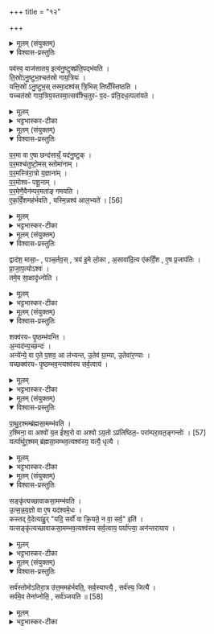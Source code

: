 +++
title = "१२"

+++

<details><summary>मूलम् (संयुक्तम्)</summary>

पव॑स्व॒ वाज॑सातय॒ इत्य॑नु॒ष्टुक्प्र॑ति॒पद्भ॑वति ति॒स्रो॑ऽनु॒ष्टुभ॒श्चत॑स्रो गाय॒त्रियो॒ यत्ति॒स्रो॑ऽनु॒ष्टुभ॒स्तस्मा॒दश्व॑स्त्रि॒भिस्तिष्ठँ॑ स्तिष्ठति॒ यच्चत॑स्रो गाय॒त्रिय॒स्तस्मा॒त्सर्वाँ॑श्च॒तुरᳶ॑ प॒दᳶ प्र॑ति॒दध॒त्पला॑यते
</details>

<details open><summary>विश्वास-प्रस्तुतिः</summary>

पव॑स्व॒ वाज॑सातय॒ इत्य॑नु॒ष्टुक्प्र॑ति॒पद्भ॑वति ।  
ति॒स्रो॑ऽनु॒ष्टुभ॒श्चत॑स्रो गाय॒त्रियः॑ ।  
यत्ति॒स्रो॑ ऽनु॒ष्टुभ॒स् तस्मा॒दश्व॑स् त्रि॒भिस् तिष्ठँ॑स्तिष्ठति ।  
यच्चत॑स्रो गाय॒त्रिय॒स्तस्मा॒त्सर्वाँ॑श्च॒तुरᳶ॑ प॒दᳶ प्र॑ति॒दध॒त्पला॑यते ।  
</details>

<details><summary>मूलम्</summary>

पव॑स्व॒ वाज॑सातय॒ इत्य॑नु॒ष्टुक्प्र॑ति॒पद्भ॑वति ।  
ति॒स्रो॑ऽनु॒ष्टुभ॒श्चत॑स्रो गाय॒त्रियः॑ ।  
यत्ति॒स्रो॑ ऽनु॒ष्टुभ॒स् तस्मा॒दश्व॑स् त्रि॒भिस् तिष्ठँ॑स्तिष्ठति ।  
यच्चत॑स्रो गाय॒त्रिय॒स्तस्मा॒त्सर्वाँ॑श्च॒तुरᳶ॑ प॒दᳶ प्र॑ति॒दध॒त्पला॑यते ।  
</details>

<details><summary>भट्टभास्कर-टीका</summary>

1अथाश्वमेधब्राह्मणं वैश्वदेवम् - पवस्वेत्यादि ॥ प्रतिपत् प्रथमा ऋक् । बहिष्पवमानस्याद्यतृचस्य पवस्वेत्यादिकाऽनुष्टुक् भवति । ततश्च तिस्रश्चतुष्पदा अनुष्टुभश्चतस्रः त्रिपदा गायत्र्यो भवन्ति । 'तिसृभ्यो जसः' इति जस उदात्तत्वम् । यस्मादेव तिस्रश्चतस्रश्च ता भवन्ति । तस्मात्त्र्रित्वान्वयादश्वस्त्रिभिः पादैः तिष्ठति । ततस्तिसृभिस्तिष्ठति चतुर्थमुद्यच्छति चतुष्ट्वान्वयात् । स च सर्वांचतुरोपि पदः प्रतिदधत् प्रतिक्षिपन् पलायते धावति । 'उपसर्गस्यायतौ' इति लत्वम् ॥
</details>

<details><summary>मूलम् (संयुक्तम्)</summary>

पर॒मा वा ए॒षा छन्द॑साय्ँ॒यद॑नु॒ष्टुक्प॑र॒मश्च॑तुष्टो॒मस्स्तोमा॑नाम्पर॒मस्त्रि॑रा॒त्रो य॒ज्ञाना॑म्पर॒मोऽश्वᳶ॑ पशू॒नाम्पर॑मेणै॒वैन॑म्पर॒मता॑ङ्गमयत्येकविँ॒शमह॑र्भवति [56]  
यस्मि॒न्नश्व॑ आल॒भ्यते॒
</details>

<details open><summary>विश्वास-प्रस्तुतिः</summary>

प॒र॒मा वा ए॒षा छन्द॑साय्ँ॒ यद॑नु॒ष्टुक् ।  
प॒र॒मश्च॑तुष्टो॒मस् स्तोमा॑नाम् ।  
प॒र॒मस्त्रि॑रा॒त्रो य॒ज्ञाना॑म् ।  
प॒र॒मोश्वᳶ॑ पशू॒नाम् ।  
प॒र॒मेणै॒वैन॑म्पर॒मता॑ङ् गमयति ।  
ए॒क॒विँ॒शमह॑र्भवति , यस्मि॒न्नश्व॑ आल॒भ्यते॑ । [56]   
</details>

<details><summary>मूलम्</summary>

प॒र॒मा वा ए॒षा छन्द॑साय्ँ॒ यद॑नु॒ष्टुक् ।  
प॒र॒मश्च॑तुष्टो॒मस् स्तोमा॑नाम् ।  
प॒र॒मस्त्रि॑रा॒त्रो य॒ज्ञाना॑म् ।  
प॒र॒मोश्वᳶ॑ पशू॒नाम् ।  
प॒र॒मेणै॒वैन॑म्पर॒मता॑ङ् गमयति ।  
ए॒क॒विँ॒शमह॑र्भवति , यस्मि॒न्नश्व॑ आल॒भ्यते॑ । [56]   
</details>

<details><summary>भट्टभास्कर-टीका</summary>

2परमेति ॥ 'वाग्वा अनुष्टुप्' इति छन्दसां मध्ये अनुष्टुगुत्तमा । चतुष्टोमत्वं च । त्रिरात्रं च प्रकृष्टकार्यत्वात् उत्तमत्वं जहाति । चतुष्टोमवानग्निष्टोमश्चतुष्टोमाभेदेनोच्यते । अग्निष्टोमः । कस्मात्पूर्ववदभेद उपचर्यते, कथं पुनस्तदहरित्याह - यस्मिन्निति । मध्यममि ... ॥
</details>

<details><summary>मूलम् (संयुक्तम्)</summary>

द्वाद॑श॒ मासा॒ᳶ पञ्च॒र्तव॒स्त्रय॑ इ॒मे लो॒का अ॒सावा॑दि॒त्य ए॑कविँ॒श ए॒ष प्र॒जाप॑तिᳶ प्राजाप॒त्योऽश्व॒स्तमे॒व सा॒क्षादृ॑ध्नोति॒
</details>

<details open><summary>विश्वास-प्रस्तुतिः</summary>

द्वाद॑श॒ मासा॒ᳶ , पञ्च॒र्तव॒स् , त्रय॑ इ॒मे लो॒का , अ॒सावा॑दि॒त्य ए॑कविँ॒श , ए॒ष प्र॒जाप॑तिः ।  
प्रा॒जा॒प॒त्योऽश्वः॑ ।  
तमे॒व सा॒क्षादृ॑ध्नोति ।  
</details>

<details><summary>मूलम्</summary>

द्वाद॑श॒ मासा॒ᳶ , पञ्च॒र्तव॒स् , त्रय॑ इ॒मे लो॒का , अ॒सावा॑दि॒त्य ए॑कविँ॒श , ए॒ष प्र॒जाप॑तिः ।  
प्रा॒जा॒प॒त्योऽश्वः॑ ।  
तमे॒व सा॒क्षादृ॑ध्नोति ।  
</details>

<details><summary>भट्टभास्कर-टीका</summary>

3द्वादशेत्यादि ॥ गतम् । एष इति । मासस्य लोकादित्यात्मना प्रजापतिः । तमिति । तादृशः प्रजापत्यात्मिकामृद्धिमृध्नोति । साक्षादव्यवधानेन एकविंशत्यन्वयात् ॥
</details>

<details><summary>मूलम् (संयुक्तम्)</summary>

शक्व॑रयᳶ पृ॒ष्ठम्भ॑वन्त्य॒न्यद॑न्य॒च्छन्दो॒ऽन्ये॑न्ये॒ वा ए॒ते प॒शव॒ आ ल॑भ्यन्त उ॒तेव॑ ग्रा॒म्या उ॒तेवा॑र॒ण्या यच्छक्व॑रयᳶ पृ॒ष्ठम्भव॒न्त्यश्व॑स्य सर्व॒त्वाय॑
</details>

<details open><summary>विश्वास-प्रस्तुतिः</summary>

शक्व॑रयᳶ पृ॒ष्ठम्भ॑वन्ति ।  
अ॒न्यद॑न्य॒च्छन्दः॑ ।  
अन्ये॑न्ये॒ वा ए॒ते प॒शव॒ आ ल॑भ्यन्त, उ॒तेव॑ ग्रा॒म्या, उ॒तेवा॑र॒ण्याः ।  
यच्छक्व॑रयᳶ पृ॒ष्ठम्भव॒न्त्यश्व॑स्य सर्व॒त्वाय॑ ।  
</details>

<details><summary>मूलम्</summary>

शक्व॑रयᳶ पृ॒ष्ठम्भ॑वन्ति ।  
अ॒न्यद॑न्य॒च्छन्दः॑ ।  
अन्ये॑न्ये॒ वा ए॒ते प॒शव॒ आ ल॑भ्यन्त, उ॒तेव॑ ग्रा॒म्या, उ॒तेवा॑र॒ण्याः ।  
यच्छक्व॑रयᳶ पृ॒ष्ठम्भव॒न्त्यश्व॑स्य सर्व॒त्वाय॑ ।  
</details>

<details><summary>भट्टभास्कर-टीका</summary>

4शक्वरय इति ॥ शक्वरीछन्दस्कं पृष्ठसाम भवति । षट्पंच शक्वरयः । छान्दसं ह्रस्वत्वम् । आवृत्तिस्तोत्रेण पृष्ठस्य सामबहुत्वाभावाद्योन्यपेक्षं बहुवचनम् । अन्यदन्यदिति । एवमेवास्मिन्नहनि सर्वेष्वपि सामसु अन्यदन्यच्छन्दोस्मिन्नहनि अन्येऽन्ये वाऽप्येते पशव आलभ्यन्ते यथा चारण्या उक्ताः ग्राम्या आरण्याश्च पशवः । शक्वरीणां पृष्ठत्वं अश्वस्य सर्वत्वाय ॥
</details>

<details><summary>मूलम् (संयुक्तम्)</summary>

पार्थुर॒श्मम्ब्र॑ह्मसा॒मम्भ॑वति र॒श्मिना॒ वा अश्वः॑ [57]  
य॒त ई॑श्व॒रो वा अश्वोऽय॒तोऽप्र॑तिष्ठित॒ᳶ परा॑म्परा॒वत॒ङ्गन्तो॒र्यर्त्पा॑र्थुर॒श्मम्ब्र॑ह्मसा॒मम्भव॒त्यश्व॑स्य॒ यत्यै॒ धृत्यै॒
</details>

<details open><summary>विश्वास-प्रस्तुतिः</summary>

पा॒थु॒र॒श्मम्ब्र॑ह्मसा॒मम्भ॑वति ।  
र॒श्मिना॒ वा अश्वो॑ य॒त ई॑श्व॒रो वा अश्वो ऽय॒तो ऽप्र॑तिष्ठित॒ᳶ परा॑म्परा॒वत॒ङ्गन्तोः॑ । [57]  
यर्त्पा॑र्थुर॒श्मम् ब्र॑ह्मसा॒मम्भव॒त्यश्व॑स्य॒ यत्यै॒ धृत्यै ।  
</details>

<details><summary>मूलम्</summary>

पा॒थु॒र॒श्मम्ब्र॑ह्मसा॒मम्भ॑वति ।  
र॒श्मिना॒ वा अश्वो॑ य॒त ई॑श्व॒रो वा अश्वो ऽय॒तो ऽप्र॑तिष्ठित॒ᳶ परा॑म्परा॒वत॒ङ्गन्तोः॑ । [57]  
यर्त्पा॑र्थुर॒श्मम् ब्र॑ह्मसा॒मम्भव॒त्यश्व॑स्य॒ यत्यै॒ धृत्यै ।  
</details>

<details><summary>भट्टभास्कर-टीका</summary>

5पार्थुरश्ममिति ॥ एवमेवास्मिन्नहनि सर्वेष्वपि सामसु । पृथुरश्मिना दृष्टं साम पार्थुरश्मम् । ब्रह्मसाममिति । 'अनसन्तान्नपुंसकात्' इत्यच् समासान्तः । रश्मिनेति । यस्माद्रश्मिना यतो बद्धोश्वः कार्यवशे तिष्ठति । ईश्वर इत्यादि । अयतस्त्वश्वोऽप्रतिष्ठितोऽवशे वर्तमानः परां परावतं दूरादपि दूरतरं गन्तुमीश्वरः समर्थस्स्यात् । 'उपसर्गाच्छदसि' इति वतिः, 'ईश्वरे तोसुन्कसुनौ' इति तोसुन् । तस्मात्पार्थुरश्ममश्वस्य यत्वै बन्धनाय भवति ॥
</details>

<details><summary>मूलम् (संयुक्तम्)</summary>

सङ्कृ॑त्यच्छावाकसा॒मम्भ॑वत्युत्सन्नय॒ज्ञो वा ए॒ष यद॑श्वमे॒धᳵ कस्तद्वे॒देत्या॑हु॒र्यदि॒ सर्वो॑ वा क्रि॒यते॒ न वा॒ सर्व॒ इति॒ यत्सङ्कृ॑त्यच्छावाकसा॒मम्भव॒त्यश्व॑स्य सर्व॒त्वाय॒ पर्या॑प्त्या॒ अन॑न्तरायाय॒
</details>

<details open><summary>विश्वास-प्रस्तुतिः</summary>

सङ्कृ॑त्यच्छावाकसा॒मम्भ॑वति ।  
उ॒त्स॒न्न॒य॒ज्ञो वा ए॒ष यद॑श्वमे॒धः ।  
कस्तद् वे॒देत्या॑हु॒र् "यदि॒ सर्वो॑ वा क्रि॒यते॒ न वा॒ सर्व॒" इति॑ ।  
यत्सङ्कृ॑त्यच्छावाकसा॒मम्भव॒त्यश्व॑स्य सर्व॒त्वाय॒ पर्या॑प्त्या॒ अन॑न्तरायाय ।  
</details>

<details><summary>मूलम्</summary>

सङ्कृ॑त्यच्छावाकसा॒मम्भ॑वति ।  
उ॒त्स॒न्न॒य॒ज्ञो वा ए॒ष यद॑श्वमे॒धः ।  
कस्तद् वे॒देत्या॑हु॒र् "यदि॒ सर्वो॑ वा क्रि॒यते॒ न वा॒ सर्व॒" इति॑ ।  
यत्सङ्कृ॑त्यच्छावाकसा॒मम्भव॒त्यश्व॑स्य सर्व॒त्वाय॒ पर्या॑प्त्या॒ अन॑न्तरायाय ।  
</details>

<details><summary>भट्टभास्कर-टीका</summary>

6संकृतीति ॥ संकृतिसंज्ञाच्छावाकसाम भवति मध्यमेऽहनि । समीचीनाकृतिः अस्येति संकृतिः । उत्सन्नयज्ञ इत्यादि । उत्सन्नभूयिष्ठावयवोश्वमेधः कार्त्स्न्येन संपादयितुमशक्यत्वात् । तदेवाह – कस्तदिति । यद्ययं सर्वोप्यविकल एव अनुष्ठीयते यदि वा न तमिमं विशेषं को वेदितुमर्हतीति पुराविद आहुः । तस्मादच्छावाकसाम्नः संकृतित्वं अश्वस्य सर्वत्वाय अविकलत्वाय भवति । तच्च पर्याप्तयै देवानां भवति ।
नन्तरायाय अविघ्नाय स्वर्गप्राप्तयै भवति ॥
</details>

<details><summary>मूलम् (संयुक्तम्)</summary>

सर्व॑स्तोमोऽतिरा॒त्र उ॑त्त॒ममह॑र्भवति॒ सर्व॒स्याप्त्यै॒ सर्व॑स्य॒ जित्यै॒ सर्व॑मे॒व तेना॑प्नोति॒ सर्व॑ञ्जयति ॥ [58]  
</details>

<details open><summary>विश्वास-प्रस्तुतिः</summary>

सर्व॑स्तोमोऽतिरा॒त्र उ॑त्त॒ममह॑र्भवति॒, सर्व॒स्याप्त्यै॒ , सर्व॑स्य॒ जित्यै॑ ।  
सर्व॑मे॒व तेना॑प्नोति॒ , सर्व॑ञ्जयति ॥ [58]  
</details>

<details><summary>मूलम्</summary>

सर्व॑स्तोमोऽतिरा॒त्र उ॑त्त॒ममह॑र्भवति॒, सर्व॒स्याप्त्यै॒ , सर्व॑स्य॒ जित्यै॑ ।  
सर्व॑मे॒व तेना॑प्नोति॒ , सर्व॑ञ्जयति ॥ [58]  
</details>

<details><summary>भट्टभास्कर-टीका</summary>

7सर्वस्तोम इति ॥ उपलक्षणत्वात् सर्वस्तोमः सर्वपृष्ठश्चातिरात्र उत्तमस्तृतीयाहर्भवति सर्वस्याप्तै सर्वस्य जेतव्यस्य जित्यै । एतेनाश्वमेधेन हि सर्वमाप्नोति जयति च सर्वं इति ॥

इति भट्टभास्करमिश्रविरचिते यजुर्वेदभाष्ये ज्ञानयज्ञाख्ये पञ्चमे काण्डे चतुर्थे प्रपाठके द्वादशोनुवाकः ॥
समाप्तश्च प्रपाठकः ॥
हरिः ओम् ॥  

</details>